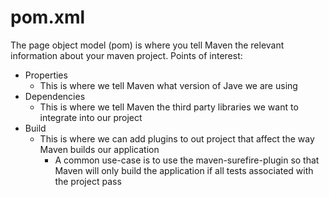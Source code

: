 # pom.xml
The page object model (pom) is where you tell Maven the relevant information about your maven project. Points of interest:
- Properties
    - This is where we tell Maven what version of Jave we are using
- Dependencies
    - This is where we tell Maven the third party libraries we want to integrate into our project
- Build
    - This is where we can add plugins to out project that affect the way Maven builds our application
        - A common use-case is to use the maven-surefire-plugin so that Maven will only build the application
        if all tests associated with the project pass